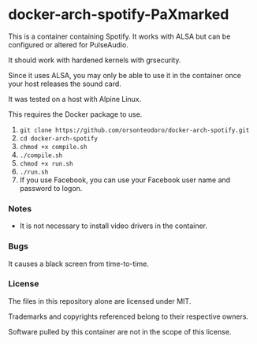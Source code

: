 # docker-arch-spotify-PaXmarked

This is a container containing Spotify.  It works with ALSA but can be 
configured or altered for PulseAudio.

It should work with hardened kernels with grsecurity.

Since it uses ALSA, you may only be able to use it in the container once your 
host releases the sound card.

It was tested on a host with Alpine Linux.

This requires the Docker package to use.

1. `git clone https://github.com/orsonteodoro/docker-arch-spotify.git`
2. `cd docker-arch-spotify`
3. `chmod +x compile.sh`
4. `./compile.sh`
5. `chmod +x run.sh`
6. `./run.sh`
7.  If you use Facebook, you can use your Facebook user name and password to
    logon.

### Notes

* It is not necessary to install video drivers in the container.

### Bugs

It causes a black screen from time-to-time.

### License

The files in this repository alone are licensed under MIT.

Trademarks and copyrights referenced belong to their respective owners.

Software pulled by this container are not in the scope of this license.
